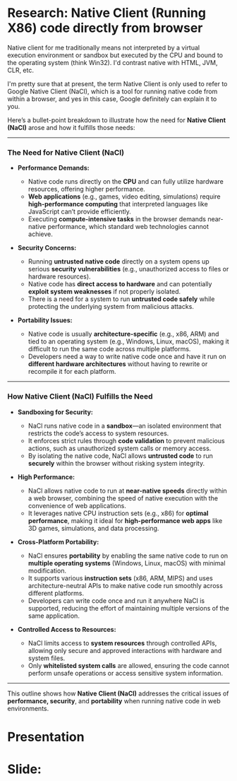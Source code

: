 # Research: Native Client (Running X86) code directly from browser

Native client for me traditionally means not interpreted by a virtual execution environment or sandbox but executed by the CPU and bound to the operating system (think Win32). I'd contrast native with HTML, JVM, CLR, etc.

I'm pretty sure that at present, the term Native Client is only used to refer to Google Native Client (NaCl), which is a tool for running native code from within a browser, and yes in this case, Google definitely can explain it to you.


Here’s a bullet-point breakdown to illustrate how the need for **Native Client (NaCl)** arose and how it fulfills those needs:

---

### **The Need for Native Client (NaCl)**

- **Performance Demands:**
  - Native code runs directly on the **CPU** and can fully utilize hardware resources, offering higher performance.
  - **Web applications** (e.g., games, video editing, simulations) require **high-performance computing** that interpreted languages like JavaScript can’t provide efficiently.
  - Executing **compute-intensive tasks** in the browser demands near-native performance, which standard web technologies cannot achieve.

- **Security Concerns:**
  - Running **untrusted native code** directly on a system opens up serious **security vulnerabilities** (e.g., unauthorized access to files or hardware resources).
  - Native code has **direct access to hardware** and can potentially **exploit system weaknesses** if not properly isolated.
  - There is a need for a system to run **untrusted code safely** while protecting the underlying system from malicious attacks.

- **Portability Issues:**
  - Native code is usually **architecture-specific** (e.g., x86, ARM) and tied to an operating system (e.g., Windows, Linux, macOS), making it difficult to run the same code across multiple platforms.
  - Developers need a way to write native code once and have it run on **different hardware architectures** without having to rewrite or recompile it for each platform.

---

### **How Native Client (NaCl) Fulfills the Need**

- **Sandboxing for Security:**
  - NaCl runs native code in a **sandbox**—an isolated environment that restricts the code’s access to system resources.
  - It enforces strict rules through **code validation** to prevent malicious actions, such as unauthorized system calls or memory access.
  - By isolating the native code, NaCl allows **untrusted code** to run **securely** within the browser without risking system integrity.

- **High Performance:**
  - NaCl allows native code to run at **near-native speeds** directly within a web browser, combining the speed of native execution with the convenience of web applications.
  - It leverages native CPU instruction sets (e.g., x86) for **optimal performance**, making it ideal for **high-performance web apps** like 3D games, simulations, and data processing.

- **Cross-Platform Portability:**
  - NaCl ensures **portability** by enabling the same native code to run on **multiple operating systems** (Windows, Linux, macOS) with minimal modification.
  - It supports various **instruction sets** (x86, ARM, MIPS) and uses architecture-neutral APIs to make native code run smoothly across different platforms.
  - Developers can write code once and run it anywhere NaCl is supported, reducing the effort of maintaining multiple versions of the same application.

- **Controlled Access to Resources:**
  - NaCl limits access to **system resources** through controlled APIs, allowing only secure and approved interactions with hardware and system files.
  - Only **whitelisted system calls** are allowed, ensuring the code cannot perform unsafe operations or access sensitive system information.

---

This outline shows how **Native Client (NaCl)** addresses the critical issues of **performance, security**, and **portability** when running native code in web environments.

# Presentation

# Slide: 

